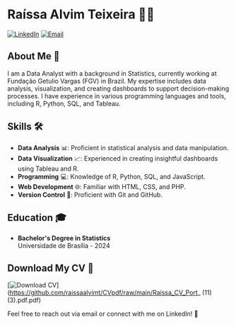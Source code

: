 # Raíssa Alvim Teixeira 👩‍💻

[![LinkedIn](https://img.shields.io/badge/LinkedIn-0A66C2?style=for-the-badge&logo=linkedin&logoColor=white)](https://www.linkedin.com/in/raissaalvimt/) 
[![Email](https://img.shields.io/badge/Email-D14836?style=for-the-badge&logo=gmail&logoColor=white)](mailto:raissaalvimt@gmail.com)

## About Me 🌟

I am a Data Analyst with a background in Statistics, currently working at Fundação Getulio Vargas (FGV) in Brazil. My expertise includes data analysis, visualization, and creating dashboards to support decision-making processes. I have experience in various programming languages and tools, including R, Python, SQL, and Tableau.

## Skills 🛠️

- **Data Analysis** 📊: Proficient in statistical analysis and data manipulation.
- **Data Visualization** 📈: Experienced in creating insightful dashboards using Tableau and R.
- **Programming** 💻: Knowledge of R, Python, SQL, and JavaScript.
- **Web Development** 🌐: Familiar with HTML, CSS, and PHP.
- **Version Control** 🔧: Proficient with Git and GitHub.

## Education 🎓

- **Bachelor's Degree in Statistics**  
  Universidade de Brasília - 2024

## Download My CV 📄

[![Download CV](https://img.shields.io/badge/Download%20CV-007BFF?style=for-the-badge&logo=adobe&logoColor=white)](https://github.com/raissaalvimt/CVpdf/raw/main/Raíssa_CV_Port_ (11) (3).pdf.pdf)

Feel free to reach out via email or connect with me on LinkedIn! 🤝
